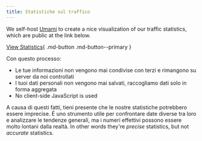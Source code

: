 ```yaml
---
title: Statistiche sul traffico
---
```


<!-- markdownlint-disable MD051 -->

We self-host [Umami](https://umami.is) to create a nice visualization of our traffic statistics, which are public at the link below.

[View Statistics](https://stats.privacyguides.net/share/nVWjyd2QfgOPBhMF/www.privacyguides.org){ .md-button .md-button--primary }

Con questo processo:

- Le tue informazioni non vengono mai condivise con terzi e rimangono su server da noi controllati
- I tuoi dati personali non vengono mai salvati, raccogliamo dati solo in forma aggregata
- No client-side JavaScript is used

A causa di questi fatti, tieni presente che le nostre statistiche potrebbero essere imprecise. È uno strumento utile per confrontare date diverse tra loro e analizzare le tendenze generali, ma i numeri effettivi possono essere molto lontani dalla realtà. In other words they're _precise_ statistics, but not _accurate_ statistics.
